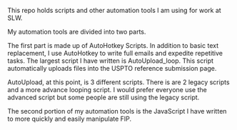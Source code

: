 This repo holds scripts and other automation tools I am using for work at SLW.

My automation tools are divided into two parts.

The first part is made up of AutoHotkey Scripts. In addition to basic text replacement, I use AutoHotkey to write full emails and expedite repetitive tasks. The largest script I have written is AutoUpload_loop. This script automatically uploads files into the USPTO reference submission page.

AutoUpload, at this point, is 3 different scripts. There is are 2 legacy scripts and a more advance looping script. I would prefer everyone use the advanced script but some people are still using the legacy script.

The second portion of my automation tools is the JavaScript I have written to more quickly and easily manipulate FIP.
